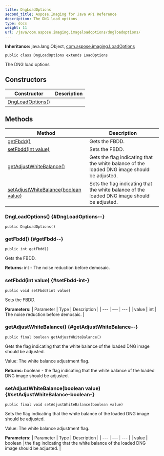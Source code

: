 ```yaml
---
title: DngLoadOptions
second_title: Aspose.Imaging for Java API Reference
description: The DNG load options
type: docs
weight: 11
url: /java/com.aspose.imaging.imageloadoptions/dngloadoptions/
---
```

**Inheritance:**
java.lang.Object, [com.aspose.imaging.LoadOptions](../../com.aspose.imaging/loadoptions)
```
public class DngLoadOptions extends LoadOptions
```

The DNG load options
## Constructors

| Constructor | Description |
| --- | --- |
| [DngLoadOptions()](#DngLoadOptions--) |  |
## Methods

| Method | Description |
| --- | --- |
| [getFbdd()](#getFbdd--) | Gets the FBDD. |
| [setFbdd(int value)](#setFbdd-int-) | Sets the FBDD. |
| [getAdjustWhiteBalance()](#getAdjustWhiteBalance--) | Gets the flag indicating that the white balance of the loaded DNG image should be adjusted. |
| [setAdjustWhiteBalance(boolean value)](#setAdjustWhiteBalance-boolean-) | Sets the flag indicating that the white balance of the loaded DNG image should be adjusted. |
### DngLoadOptions() {#DngLoadOptions--}
```
public DngLoadOptions()
```


### getFbdd() {#getFbdd--}
```
public int getFbdd()
```


Gets the FBDD.

**Returns:**
int - The noise reduction before demosaic.
### setFbdd(int value) {#setFbdd-int-}
```
public void setFbdd(int value)
```


Sets the FBDD.

**Parameters:**
| Parameter | Type | Description |
| --- | --- | --- |
| value | int | The noise reduction before demosaic. |

### getAdjustWhiteBalance() {#getAdjustWhiteBalance--}
```
public final boolean getAdjustWhiteBalance()
```


Gets the flag indicating that the white balance of the loaded DNG image should be adjusted.

Value: The white balance adjustment flag.

**Returns:**
boolean - the flag indicating that the white balance of the loaded DNG image should be adjusted.
### setAdjustWhiteBalance(boolean value) {#setAdjustWhiteBalance-boolean-}
```
public final void setAdjustWhiteBalance(boolean value)
```


Sets the flag indicating that the white balance of the loaded DNG image should be adjusted.

Value: The white balance adjustment flag.

**Parameters:**
| Parameter | Type | Description |
| --- | --- | --- |
| value | boolean | the flag indicating that the white balance of the loaded DNG image should be adjusted. |

